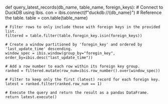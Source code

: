 def query_latest_records(db_name, table_name, foreign_keys):
    # Connect to DuckDB using Ibis.
    con = ibis.connect(f"duckdb://{db_name}")
    # Reference the table.
    table = con.table(table_name)
    
    # Filter rows to only include those with foreign keys in the provided list.
    filtered = table.filter(table.foregin_key.isin(foreign_keys))
    
    # Create a window partitioned by 'foregin_key' and ordered by 'last_update_time' descending.
    window_spec = ibis.window(group_by="foregin_key", order_by=ibis.desc("last_update_time"))
    
    # Add a row number to each row within its foreign key group.
    ranked = filtered.mutate(row_num=ibis.row_number().over(window_spec))
    
    # Filter to keep only the first (latest) record for each foreign key.
    latest = ranked.filter(ranked.row_num == 1)
    
    # Execute the query and return the result as a pandas DataFrame.
    return latest.execute()
